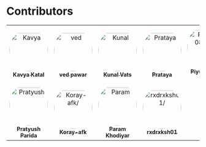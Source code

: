 # Contributors

<table>
<tr>
    <td align="center" style="word-wrap: break-word; width: 150.0; height: 150.0">
        <a href=https://github.com/KatalKavya96>
            <img src=https://avatars.githubusercontent.com/u/178926947?v=4 width="100;"  style="border-radius:50%;align-items:center;justify-content:center;overflow:hidden;padding-top:10px" alt=Kavya Katal/>
            <br />
            <sub style="font-size:14px"><b>Kavya Katal</b></sub>
        </a>
    </td>
    <td align="center" style="word-wrap: break-word; width: 150.0; height: 150.0">
        <a href=https://github.com/vedpawar2254>
            <img src=https://avatars.githubusercontent.com/u/85354558?v=4 width="100;"  style="border-radius:50%;align-items:center;justify-content:center;overflow:hidden;padding-top:10px" alt=ved pawar/>
            <br />
            <sub style="font-size:14px"><b>ved pawar</b></sub>
        </a>
    </td>
    <td align="center" style="word-wrap: break-word; width: 150.0; height: 150.0">
        <a href=https://github.com/1Kunalvats9>
            <img src=https://avatars.githubusercontent.com/u/175101990?v=4 width="100;"  style="border-radius:50%;align-items:center;justify-content:center;overflow:hidden;padding-top:10px" alt=Kunal Vats/>
            <br />
            <sub style="font-size:14px"><b>Kunal Vats</b></sub>
        </a>
    </td>
    <td align="center" style="word-wrap: break-word; width: 150.0; height: 150.0">
        <a href=https://github.com/PratayaSilla>
            <img src=https://avatars.githubusercontent.com/u/185405536?v=4 width="100;"  style="border-radius:50%;align-items:center;justify-content:center;overflow:hidden;padding-top:10px" alt=Prataya />
            <br />
            <sub style="font-size:14px"><b>Prataya </b></sub>
        </a>
    </td>
    <td align="center" style="word-wrap: break-word; width: 150.0; height: 150.0">
        <a href=https://github.com/Piyush-08-bot>
            <img src=https://avatars.githubusercontent.com/u/183766412?v=4 width="100;"  style="border-radius:50%;align-items:center;justify-content:center;overflow:hidden;padding-top:10px" alt=Piyush-08-bot/>
            <br />
            <sub style="font-size:14px"><b>Piyush-08-bot</b></sub>
        </a>
    </td>
    <td align="center" style="word-wrap: break-word; width: 150.0; height: 150.0">
        <a href=https://github.com/karn-cyber>
            <img src=https://avatars.githubusercontent.com/u/67745953?v=4 width="100;"  style="border-radius:50%;align-items:center;justify-content:center;overflow:hidden;padding-top:10px" alt=Neelanshu Karn/>
            <br />
            <sub style="font-size:14px"><b>Neelanshu Karn</b></sub>
        </a>
    </td>
</tr>
<tr>
    <td align="center" style="word-wrap: break-word; width: 150.0; height: 150.0">
        <a href=https://github.com/MaverickP24>
            <img src=https://avatars.githubusercontent.com/u/68473509?v=4 width="100;"  style="border-radius:50%;align-items:center;justify-content:center;overflow:hidden;padding-top:10px" alt=Pratyush Parida/>
            <br />
            <sub style="font-size:14px"><b>Pratyush Parida</b></sub>
        </a>
    </td>
    <td align="center" style="word-wrap: break-word; width: 150.0; height: 150.0">
        <a href=https://github.com/Koray-afk>
            <img src=https://avatars.githubusercontent.com/u/187554403?v=4 width="100;"  style="border-radius:50%;align-items:center;justify-content:center;overflow:hidden;padding-top:10px" alt=Koray-afk/>
            <br />
            <sub style="font-size:14px"><b>Koray-afk</b></sub>
        </a>
    </td>
    <td align="center" style="word-wrap: break-word; width: 150.0; height: 150.0">
        <a href=https://github.com/paramkhodiyar>
            <img src=https://avatars.githubusercontent.com/u/121011079?v=4 width="100;"  style="border-radius:50%;align-items:center;justify-content:center;overflow:hidden;padding-top:10px" alt=Param Khodiyar/>
            <br />
            <sub style="font-size:14px"><b>Param Khodiyar</b></sub>
        </a>
    </td>
    <td align="center" style="word-wrap: break-word; width: 150.0; height: 150.0">
        <a href=https://github.com/rxdrxksh01>
            <img src=https://avatars.githubusercontent.com/u/183893632?v=4 width="100;"  style="border-radius:50%;align-items:center;justify-content:center;overflow:hidden;padding-top:10px" alt=rxdrxksh01/>
            <br />
            <sub style="font-size:14px"><b>rxdrxksh01</b></sub>
        </a>
    </td>
</tr>
</table>
